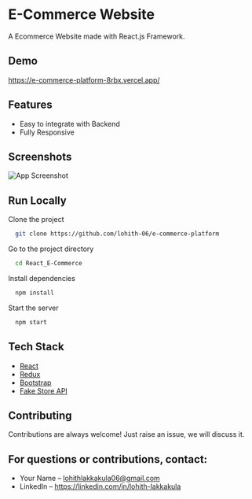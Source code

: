 # E-Commerce Website

A Ecommerce Website made with React.js Framework.


## Demo

https://e-commerce-platform-8rbx.vercel.app/

## Features

- Easy to integrate with Backend
- Fully Responsive


## Screenshots

![App Screenshot](https://i.ibb.co/fQ293tm/image.png)



## Run Locally

Clone the project

```bash
  git clone https://github.com/lohith-06/e-commerce-platform
```

Go to the project directory

```bash
  cd React_E-Commerce
```

Install dependencies

```bash
  npm install
```

Start the server

```bash
  npm start
```



## Tech Stack

* [React](https://reactjs.org/)
* [Redux](https://redux.js.org/)
* [Bootstrap](https://getbootstrap.com/)
* [Fake Store API](https://fakestoreapi.com/)

## Contributing

Contributions are always welcome!
Just raise an issue, we will discuss it.

## For questions or contributions, contact:

* Your Name – lohithlakkakula06@gmail.com
* LinkedIn – https://linkedin.com/in/lohith-lakkakula



